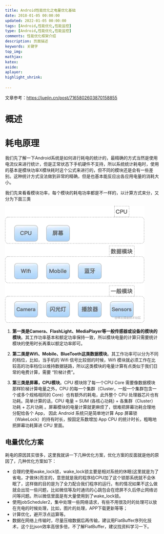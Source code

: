 ```yaml
---
title: Android性能优化之电量优化基础
date: 2018-01-05 00:00:00
updated: 2022-01-05 00:00:00
tags: [Android,性能优化,性能监控]
type: [Android,性能优化,性能监控]
comments: 性能优化框架介绍
description: 页面描述
keywords: 关键字
top_img:
mathjax:
katex:
aside:
aplayer:
highlight_shrink:

---
```


文章参考：https://juejin.cn/post/7165802603870158855

# 概述

# 耗电原理

我们先了解一下Android系统是如何进行耗电的统计的，最精确的方式当然是使用电流仪来进行统计，但是正常状态下手机硬件不支持，所以系统统计耗电时，使用的基本是模块功率X模块耗时这个公式来进行的，但不同的模块还是会有一些差别。这种统计方式没法做到非常的精确，但是也基本能反应出各应用电量的消耗大小。

我们先来看看模块功率，每个模块的耗电功率都是不一样的，以计算方式来分，又分为下面三类

![img](images/01.Android%E6%80%A7%E8%83%BD%E4%BC%98%E5%8C%96%E4%B9%8B%E7%94%B5%E9%87%8F%E4%BC%98%E5%8C%96%E5%9F%BA%E7%A1%80/56258bbfb7f8456d8718202f41d352c8tplv-k3u1fbpfcp-zoom-in-crop-mark4536000-16690011440222.awebp)



1. **第一类是Camera、FlashLight、MediaPlayer等一般传感器或设备的模块的模块**。其工作功率基本和额定功率保持一致，所以模块电量的计算只需要统计模块的使用时长再乘以额定功率即可。

1. **第二类是Wifi、Mobile、BlueTooth这类数据模块**。其工作功率可以分为不同的档位，比如，当手机的 Wifi 信号比较弱的时候，Wifi 模块就必须工作在比较高的功率档位以维持数据链路，所以这类模块的电量计算有点类似于我们日常的电费计算，需要 “阶梯计费”。

1. **第三类是屏幕，CPU模块**。CPU 模块除了每一个CPU Core 需要像数据模块那样阶梯计算电量之外，CPU 的每一个集群（Cluster，一般一个集群包含一个或多个规格相同的 Core）也有额外的耗电，此外整个 CPU 处理器芯片也有功耗。简单计算的话，CPU 电量 = SUM (各核心功耗) + 各集群（Cluster）功耗 + 芯片功耗 。屏幕模块的电量计算就更麻烦了，很难把屏幕功耗合理地分配给各个 App， 因此 Android 系统只是简单地计算 App 屏幕锁（WakeLock）的持有时长，按固定系数增加 App CPU 的统计时长，粗略地把屏幕功耗算进 CPU 里面。







## 电量优化方案

耗电的原因其实很多，这里我就讲一下几种优化方案，优化方案的反面就是他的原因了，几种优化方案如下：

- 合理的使用wake_lock锁，wake_lock锁主要是相对系统的休眠(这里就是为了省电，才做休)而言的，意思就是我的程序给CPU加了这个锁那系统就不会休眠了，这样做的目的是为了全力配合我们程序的运行。有的情况如果不这么做就会出现一些问题，比如微信等及时通讯的心跳包会在熄屏不久后停止网络访问等问题。所以微信里面是有大量使用到了wake_lock锁。
- 使用jobScheduler2，集中处理一些网络请求，有些不用很及时的处理可以放在充电的时候处理，比如，图片的处理，APP下载更新等等；
- 计算优化，避开浮点运算等。
- 数据在网络上传输时，尽量压缩数据后再传输，建议用FlatBuffer序列化技术，这个比json效率高很多倍，不了解FlatBuffer，建议找资料学习一下。
